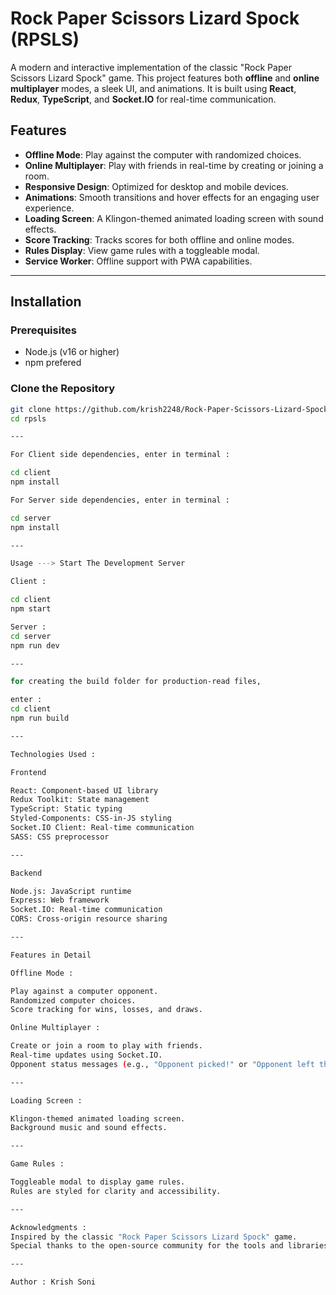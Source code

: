 # Rock Paper Scissors Lizard Spock (RPSLS)

A modern and interactive implementation of the classic "Rock Paper Scissors Lizard Spock" game. This project features both **offline** and **online multiplayer** modes, a sleek UI, and animations. It is built using **React**, **Redux**, **TypeScript**, and **Socket.IO** for real-time communication.

## Features

- **Offline Mode**: Play against the computer with randomized choices.
- **Online Multiplayer**: Play with friends in real-time by creating or joining a room.
- **Responsive Design**: Optimized for desktop and mobile devices.
- **Animations**: Smooth transitions and hover effects for an engaging user experience.
- **Loading Screen**: A Klingon-themed animated loading screen with sound effects.
- **Score Tracking**: Tracks scores for both offline and online modes.
- **Rules Display**: View game rules with a toggleable modal.
- **Service Worker**: Offline support with PWA capabilities.

---

## Installation

### Prerequisites

- Node.js (v16 or higher)
- npm prefered

### Clone the Repository

```bash
git clone https://github.com/krish2248/Rock-Paper-Scissors-Lizard-Spock
cd rpsls

---

For Client side dependencies, enter in terminal : 

cd client
npm install

For Server side dependencies, enter in terminal :

cd server
npm install

---

Usage ---> Start The Development Server

Client : 

cd client
npm start

Server :
cd server
npm run dev

---

for creating the build folder for production-read files,

enter : 
cd client
npm run build

---

Technologies Used :

Frontend

React: Component-based UI library
Redux Toolkit: State management
TypeScript: Static typing
Styled-Components: CSS-in-JS styling
Socket.IO Client: Real-time communication
SASS: CSS preprocessor

---

Backend

Node.js: JavaScript runtime
Express: Web framework
Socket.IO: Real-time communication
CORS: Cross-origin resource sharing

---

Features in Detail

Offline Mode :

Play against a computer opponent.
Randomized computer choices.
Score tracking for wins, losses, and draws.

Online Multiplayer :

Create or join a room to play with friends.
Real-time updates using Socket.IO.
Opponent status messages (e.g., "Opponent picked!" or "Opponent left the game").

---

Loading Screen :

Klingon-themed animated loading screen.
Background music and sound effects.

---

Game Rules :

Toggleable modal to display game rules.
Rules are styled for clarity and accessibility.

---

Acknowledgments : 
Inspired by the classic "Rock Paper Scissors Lizard Spock" game.
Special thanks to the open-source community for the tools and libraries used in this project.

---

Author : Krish Soni